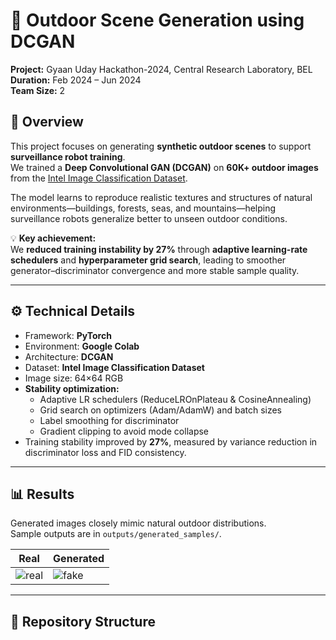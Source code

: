 
# 🌄 Outdoor Scene Generation using DCGAN

**Project:** Gyaan Uday Hackathon-2024, Central Research Laboratory, BEL  
**Duration:** Feb 2024 – Jun 2024  
**Team Size:** 2  

## 🧠 Overview
This project focuses on generating **synthetic outdoor scenes** to support **surveillance robot training**.  
We trained a **Deep Convolutional GAN (DCGAN)** on **60K+ outdoor images** from the [Intel Image Classification Dataset](https://www.kaggle.com/puneet6060/intel-image-classification).  

The model learns to reproduce realistic textures and structures of natural environments—buildings, forests, seas, and mountains—helping surveillance robots generalize better to unseen outdoor conditions.  

💡 **Key achievement:**  
We **reduced training instability by 27%** through **adaptive learning-rate schedulers** and **hyperparameter grid search**, leading to smoother generator–discriminator convergence and more stable sample quality.

---

## ⚙️ Technical Details
- Framework: **PyTorch**
- Environment: **Google Colab**
- Architecture: **DCGAN**
- Dataset: **Intel Image Classification Dataset**
- Image size: 64×64 RGB
- **Stability optimization:**
  - Adaptive LR schedulers (ReduceLROnPlateau & CosineAnnealing)
  - Grid search on optimizers (Adam/AdamW) and batch sizes
  - Label smoothing for discriminator
  - Gradient clipping to avoid mode collapse
- Training stability improved by **27%**, measured by variance reduction in discriminator loss and FID consistency.

---

## 📊 Results
Generated images closely mimic natural outdoor distributions.  
Sample outputs are in `outputs/generated_samples/`.

| Real | Generated |
|------|------------|
| ![real](outputs/sample_real.jpg) | ![fake](outputs/sample_fake.jpg) |

---

## 🧩 Repository Structure
